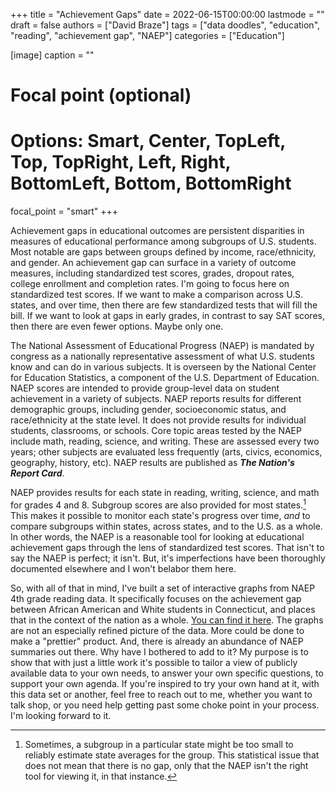 +++
title = "Achievement Gaps"
date = 2022-06-15T00:00:00
lastmode = ""
draft = false
authors = ["David Braze"]
tags = ["data doodles", "education", "reading", "achievement gap", "NAEP"]
categories = ["Education"]

[image]
  caption = ""
  # Focal point (optional)
  # Options: Smart, Center, TopLeft, Top, TopRight, Left, Right, BottomLeft, Bottom, BottomRight
  focal_point = "smart"
+++

Achievement gaps in educational outcomes are persistent disparities in measures of educational performance among subgroups of U.S. students. Most notable are gaps between groups defined by income, race/ethnicity, and gender. An achievement gap can surface in a variety of outcome measures, including standardized test scores, grades, dropout rates, college enrollment and completion rates. I'm going to focus here on standardized test scores. If we want to make a comparison across U.S. states, and over time, then there are few standardized tests that will fill the bill. If we want to look at gaps in early grades, in contrast to say SAT scores, then there are even fewer options. Maybe only one.

The National Assessment of Educational Progress (NAEP) is mandated by congress as a nationally representative assessment of what U.S. students know and can do in various subjects. It is overseen by the National Center for Education Statistics, a component of the U.S. Department of Education. NAEP scores are intended to provide group-level data on student achievement in a variety of subjects. NAEP reports results for different demographic groups, including gender, socioeconomic status, and race/ethnicity at the state level. It does not provide results for individual students, classrooms, or schools. Core topic areas tested by the NAEP include math, reading, science, and writing. These are assessed every two years; other subjects are evaluated less frequently (arts, civics, economics, geography, history, etc). NAEP results are published as ***The Nation's Report Card***.

NAEP provides results for each state in reading, writing, science, and math for grades 4 and 8. Subgroup scores are also provided for most states.[^1] This makes it possible to monitor each state's progress over time, *and* to compare subgroups within states, across states, and to the U.S. as a whole. In other words, the NAEP is a reasonable tool for looking at educational achievement gaps  through the lens of standardized test scores. That isn't to say the NAEP is perfect; it isn't. But, it's imperfections have been thoroughly documented elsewhere and I won't belabor them here.

So, with all of that in mind, I've built a set of interactive graphs from NAEP 4th grade reading data. It specifically focuses on the achievement gap between African American and White students in Connecticut, and places that in the context of the nation as a whole. [You can find it here](https://davebraze.github.io/ct-achievement-gap/). The graphs are not an especially refined picture of the data. More could be done to make a "prettier" product. And, there is already an abundance of NAEP summaries out there. Why have I bothered to add to it? My purpose is to show that with just a little work it's possible to tailor a view of publicly available data to your own needs, to answer your own specific questions, to support your own agenda. If you're inspired to try your own hand at it, with this data set or another, feel free to reach out to me, whether you want to talk shop, or you need help getting past some choke point in your process. I'm looking forward to it. 


[^1]: Sometimes, a subgroup in a particular state might be too small to reliably estimate state averages for the group. This statistical issue that does not mean that there is no gap, only that the NAEP isn't the right tool for viewing it, in that instance. 
